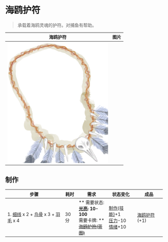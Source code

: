 # 海鸥护符  
> 承载着海鸥灵魂的护符。对捕鱼有帮助。  
  
  海鸥护符  |   图片   
 ----  |  ----:   
   |  ![](Sprite/SeagullCharm.png)   
  
## 制作  
步骤  |  耗时  |  需求  |  状态变化  |  成品  
----  |  ----  |  ----  |  ----  |  ----  
1. [细线](CordFiber.md) x 2 + [鸟骨](BonesBird.md) x 3 + [羽毛](Feathers.md) x 4  |  30分  |  ** 需要状态: **<br>[光亮](Light.md): 10-100<br>** 需要卡牌: **<br>~~[海鸥护符(蓝图)](Bp_SeagullCharm.md)~~  |  [制作(技能)](Skill_Crafting.md)+1<br>[压力](Stress.md)-10<br>[情绪](Morale.md)+10  |  [海鸥护符](SeagullCharm.md)(+1)  
